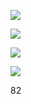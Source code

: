 ![](https://www.nta.go.jp/tmp/4d4f29e0-5eb2-4e48-973d-25a9d67b19fb/images/cdc4a1cc1bdcd4cfc54823f3986454e197e44e20c2a239b51c79c2df0bb4832c.jpg)

![](https://www.nta.go.jp/tmp/4d4f29e0-5eb2-4e48-973d-25a9d67b19fb/images/9b455a3b290a8ff91f2e9e6c3e5f6225c33649d1e150f7bb50ca492b01de27d7.jpg)

![](https://www.nta.go.jp/tmp/4d4f29e0-5eb2-4e48-973d-25a9d67b19fb/images/96cc853a7f727439b78cd41f2ad4614f22f50b5fbabc520ff02f0ba5891231c3.jpg)

![](https://www.nta.go.jp/tmp/4d4f29e0-5eb2-4e48-973d-25a9d67b19fb/images/828c2a32900ecca8ffe639dd0502bd2e09edc3fde50076c661ef9f00f1acfa13.jpg)

82